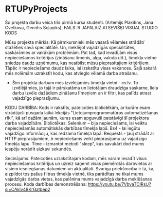 # RTUPyProjects
Šo projekta darbu veica trīs pirmā kursa studenti. (Artemijs Plakitins, Jana Cvetkova, Genrihs Soļaņiks).
FAILS IR JĀPALAIŽ ATSEVIŠĶI VISUAL STUDIO KODS

Mūsu projekta mērķis:
Kā pirmkursnieki mēs vasarā vēlamies strādāt/ stažēties savā specialitātē. 
Un, meklējot vajadzīgās specialitātes, saskārāmies ar vairākām problēmām. Pat tad, kad ievadījām visus nepieciešamos kritērijus (zināšanu līmenis, alga, valoda utt.), tīmekļa vietne sniedza daudz uzņēmumu, kas neatbilst mūsu pieprasītajiem kritērijiem. Tāpēc ir nepieciešams daudz laika, lai izskatītu visas vakances.
Šajā sakarā mēs nolēmām uzrakstīt kodu, kas atvieglo vēlamā darba atrašanu.
*  Šim projekta darbam mēs izvēlējāmies tīmekļa vietni - cv.lv. To izvēlējāmies, jo tajā ir pārskatāma un lietotājam draudzīga saskarne, liela darbu izvēle dažādiem zināšanu līmeņiem un ir filtri, kas palīdz atrast vajadzīgo pieprasījumu.

KODU DARBĪBA:
Kods ir rakstīts, pateicoties bibliotēkām, ar kurām esam strādājuši pusgada laikā lekcijās "Lietojumprogrammatūras automatizēšanas rīki", kā arī dažām jaunām, kuras esam apguvuši patstāvīgi šī projektora darba vajadzībām.
Bibliotēkas:
Selenium – bija nepieciešams, lai veiktu nepieciešamās automātiskās darbības tīmekļa lapā.
Bs4 - lai iegūtu vajadzīgo informāciju, kas redzama tīmekļa lapā.
Requests - ļauj strādāt ar HTTP pieprasījumiem, ir nepieciešams veikt pieprasījumu uz vajadzīgo tīmekļa lapu.
Time - izmantot metodi "sleep", kas savukārt dod mums iespēju norādīt aizkavi sekundēs.

Secinājums:
Pateicoties uzrakstītajam kodam, mēs varam ievadīt visus nepieciešamos kritērijus un uzreiz saņemt visas piemērotās darbvietas ar visiem iesniegšanas datumiem un aktualitāti. Svarīga priekšrocība ir tā, ka, aizpildot tos pašus filtrus tīmekļa vietnē, tiks parādītas ne tikai mums vajadzīgās darba vietas, kas palēnina mums vajadzīgā darba meklēšanas procesu.
Koda darbības demonstrēšana: https://youtu.be/7VbvaTCIRsU?si=CAkIv48KrGatbep2
